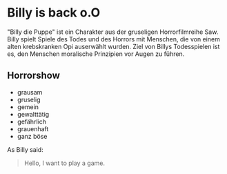 # Billy is back o.O

"Billy die Puppe" ist ein Charakter aus der gruseligen Horrorfilmreihe Saw.
Billy spielt Spiele des Todes und des Horrors mit Menschen,
die von einem alten krebskranken Opi auserwählt wurden. Ziel von Billys
Todesspielen ist es, den Menschen moralische Prinzipien vor Augen zu
führen.

## Horrorshow

* grausam
* gruselig
* gemein
* gewalttätig
* gefährlich
* grauenhaft
* ganz böse

As Billy said:

> Hello, I want to play a game.




